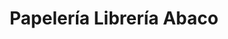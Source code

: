 ---
title: "Papelería Librería Abaco"
url: /alcorcon/papeleria-libreria-abaco/
shop: material de oficina
---